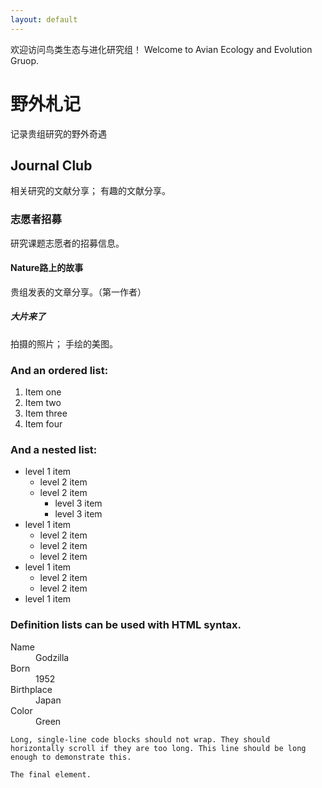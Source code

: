 ```yaml
---
layout: default
---
```


欢迎访问鸟类生态与进化研究组！
Welcome to Avian Ecology and Evolution Gruop.


# 野外札记

记录贵组研究的野外奇遇

## Journal Club

相关研究的文献分享；
有趣的文献分享。

### 志愿者招募

研究课题志愿者的招募信息。

#### Nature路上的故事

贵组发表的文章分享。（第一作者）

##### 大片来了

拍摄的照片；
手绘的美图。

### And an ordered list:

1.  Item one
1.  Item two
1.  Item three
1.  Item four

### And a nested list:

- level 1 item
  - level 2 item
  - level 2 item
    - level 3 item
    - level 3 item
- level 1 item
  - level 2 item
  - level 2 item
  - level 2 item
- level 1 item
  - level 2 item
  - level 2 item
- level 1 item

### Definition lists can be used with HTML syntax.

<dl>
<dt>Name</dt>
<dd>Godzilla</dd>
<dt>Born</dt>
<dd>1952</dd>
<dt>Birthplace</dt>
<dd>Japan</dd>
<dt>Color</dt>
<dd>Green</dd>
</dl>

```
Long, single-line code blocks should not wrap. They should horizontally scroll if they are too long. This line should be long enough to demonstrate this.
```

```
The final element.
```
